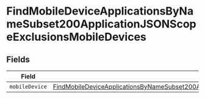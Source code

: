# FindMobileDeviceApplicationsByNameSubset200ApplicationJSONScopeExclusionsMobileDevices


## Fields

| Field                                                                                                                                                                                                                               | Type                                                                                                                                                                                                                                | Required                                                                                                                                                                                                                            | Description                                                                                                                                                                                                                         |
| ----------------------------------------------------------------------------------------------------------------------------------------------------------------------------------------------------------------------------------- | ----------------------------------------------------------------------------------------------------------------------------------------------------------------------------------------------------------------------------------- | ----------------------------------------------------------------------------------------------------------------------------------------------------------------------------------------------------------------------------------- | ----------------------------------------------------------------------------------------------------------------------------------------------------------------------------------------------------------------------------------- |
| `mobileDevice`                                                                                                                                                                                                                      | [FindMobileDeviceApplicationsByNameSubset200ApplicationJSONScopeExclusionsMobileDevicesMobileDevice](../../models/operations/findmobiledeviceapplicationsbynamesubset200applicationjsonscopeexclusionsmobiledevicesmobiledevice.md) | :heavy_minus_sign:                                                                                                                                                                                                                  | N/A                                                                                                                                                                                                                                 |